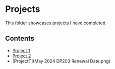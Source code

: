 # Projects
This folder showcases projects I have completed.
## Contents
* [Project 1](project_1)
* [Project 2](project_2)
* [ProjectT](May 2024 DP203 Renewal Date.png)
